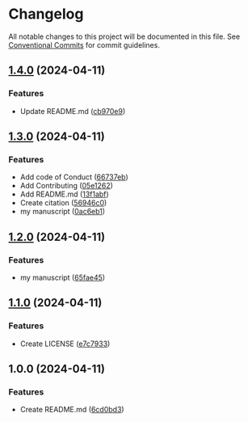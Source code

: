 # Changelog

All notable changes to this project will be documented in this file. See
[Conventional Commits](https://conventionalcommits.org) for commit guidelines.

## [1.4.0](https://github.com/m3i-ltroxler/quartoDemo/compare/v1.3.0...v1.4.0) (2024-04-11)


### Features

* Update README.md ([cb970e9](https://github.com/m3i-ltroxler/quartoDemo/commit/cb970e9c5a8c1b1b54ed899ecbbbfc262f57de8c))

## [1.3.0](https://github.com/m3i-ltroxler/quartoDemo/compare/v1.2.0...v1.3.0) (2024-04-11)


### Features

* Add code of Conduct ([66737eb](https://github.com/m3i-ltroxler/quartoDemo/commit/66737eb4c2ac4ff028585c20a9e526ad440a2e30))
* Add Contributing ([05e1262](https://github.com/m3i-ltroxler/quartoDemo/commit/05e1262feae2de0bc2ca3c34959d16223c242914))
* Add README.md ([13f1abf](https://github.com/m3i-ltroxler/quartoDemo/commit/13f1abf91fdc48178170ca5b587cfb5ce1694c51))
* Create citation ([56946c0](https://github.com/m3i-ltroxler/quartoDemo/commit/56946c00aab4ff97c5a0a4a61da4fe6c32bb0449))
* my manuscript ([0ac6eb1](https://github.com/m3i-ltroxler/quartoDemo/commit/0ac6eb133a7952e59c0147660033fde037aac96e))

## [1.2.0](https://github.com/m3i-ltroxler/quartoDemo/compare/v1.1.0...v1.2.0) (2024-04-11)


### Features

* my manuscript ([65fae45](https://github.com/m3i-ltroxler/quartoDemo/commit/65fae453d82e382303b5d64a50a53ade8b8707a9))

## [1.1.0](https://github.com/m3i-ltroxler/quartoDemo/compare/v1.0.0...v1.1.0) (2024-04-11)


### Features

* Create LICENSE ([e7c7933](https://github.com/m3i-ltroxler/quartoDemo/commit/e7c79339dcaa2d5cbbdab38c5624c1ed86e0aaaa))

## 1.0.0 (2024-04-11)


### Features

* Create README.md ([6cd0bd3](https://github.com/m3i-ltroxler/quartoDemo/commit/6cd0bd39de0e07b985596d6c8b265692f954d992))
